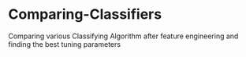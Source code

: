 # Comparing-Classifiers
Comparing various Classifying Algorithm after feature engineering and finding the best tuning parameters 

